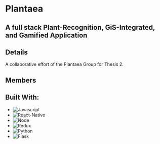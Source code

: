 # Plantaea

## A full stack Plant-Recognition, GiS-Integrated, and Gamified Application

## Details
A collaborative effort of the Plantaea Group for Thesis 2. 

## Members

## Built With:
* ![Javascript][Javascript]
* ![React-Native][React-Native]
* ![Node][Node.js]
* ![Redux][Redux]
* ![Python][Python]
* ![Flask][Flask]


[Flask]: https://img.shields.io/badge/flask-gray?style=for-the-badge&logo=flask&logoColor=white
[Javascript]: https://img.shields.io/badge/javascript-gray?style=for-the-badge&logo=javascript&logoColor=yellow
[React-Native]: https://img.shields.io/badge/React%20native-gray?style=for-the-badge&logo=react&logoColor=61DAFB
[Node.js]: https://img.shields.io/badge/Node.js-gray?style=for-the-badge&logo=nodedotjs&logoColor=green
[Redux]: https://img.shields.io/badge/redux-gray?style=for-the-badge&logo=redux&logoColor=red
[Python]: https://img.shields.io/badge/python-gray?style=for-the-badge&logo=python&logoColor=green
